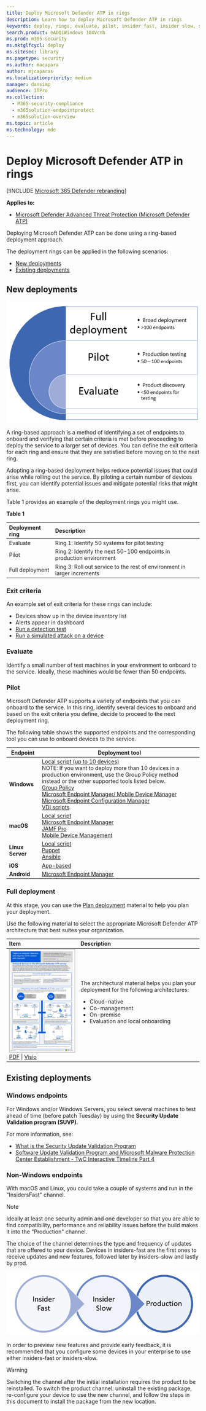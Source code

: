 ```yaml
---
title: Deploy Microsoft Defender ATP in rings
description: Learn how to deploy Microsoft Defender ATP in rings
keywords: deploy, rings, evaluate, pilot, insider fast, insider slow, setup, onboard, phase, deployment, deploying, adoption, configuring
search.product: eADQiWindows 10XVcnh
ms.prod: m365-security
ms.mktglfcycl: deploy
ms.sitesec: library
ms.pagetype: security
ms.author: macapara
author: mjcaparas
ms.localizationpriority: medium
manager: dansimp
audience: ITPro
ms.collection: 
  - M365-security-compliance
  - m365solution-endpointprotect
  - m365solution-overview
ms.topic: article
ms.technology: mde
---
```


# Deploy Microsoft Defender ATP in rings

[!INCLUDE [Microsoft 365 Defender rebranding](../../includes/microsoft-defender.md)]

**Applies to:**
- [Microsoft Defender Advanced Threat Protection (Microsoft Defender ATP)](https://go.microsoft.com/fwlink/p/?linkid=2146631)


Deploying Microsoft Defender ATP can be done using a ring-based deployment approach. 

The deployment rings can be applied in the following scenarios:
- [New deployments](#new-deployments)
- [Existing deployments](#existing-deployments)

## New deployments

![Image of deployment rings](images/deployment-rings.png)


A ring-based approach is a method of identifying a set of endpoints to onboard and verifying that certain criteria is met before proceeding to deploy the service to a larger set of devices. You can define the exit criteria for each ring and ensure that they are satisfied before moving on to the next ring.

Adopting a ring-based deployment helps reduce potential issues that could arise while rolling out the service. By piloting a certain number of devices first, you can identify potential issues and mitigate potential risks that might arise. 


Table 1 provides an example of the deployment rings you might use. 

**Table 1**

|**Deployment ring**|**Description**|
|:-----|:-----|
Evaluate | Ring 1: Identify 50 systems for pilot testing 
Pilot | Ring 2: Identify the next 50-100  endpoints in production environment <br> 	
Full deployment | Ring 3: Roll out service to the rest of environment in larger increments



### Exit criteria
An example set of exit criteria for these rings can include:
- Devices show up in the device inventory list
- Alerts appear in dashboard
- [Run a detection test](run-detection-test.md)
- [Run a simulated attack on a device](attack-simulations.md)

### Evaluate
Identify a small number of test machines in your environment to onboard to the service. Ideally, these machines would be fewer than 50 endpoints. 


### Pilot
Microsoft Defender ATP supports a variety of endpoints that you can onboard to the service. In this ring, identify several devices to onboard and based on the exit criteria you define, decide to proceed to the next deployment ring.

The following table shows the supported endpoints and the corresponding tool you can use to onboard devices to the service. 

| Endpoint     | Deployment tool                       |
|--------------|------------------------------------------|
| **Windows**  |  [Local script (up to 10 devices)](configure-endpoints-script.md) <br> NOTE: If you want to deploy more than 10 devices in a production environment, use the Group Policy method instead or the other supported tools listed below.<br>  [Group Policy](configure-endpoints-gp.md) <br>  [Microsoft Endpoint Manager/ Mobile Device Manager](configure-endpoints-mdm.md) <br>   [Microsoft Endpoint Configuration Manager](configure-endpoints-sccm.md) <br> [VDI scripts](configure-endpoints-vdi.md)   |
| **macOS**    | [Local script](mac-install-manually.md) <br> [Microsoft Endpoint Manager](mac-install-with-intune.md) <br> [JAMF Pro](mac-install-with-jamf.md) <br> [Mobile Device Management](mac-install-with-other-mdm.md) |
| **Linux Server** | [Local script](linux-install-manually.md) <br> [Puppet](linux-install-with-puppet.md) <br> [Ansible](linux-install-with-ansible.md)|
| **iOS**      | [App-based](ios-install.md)                                |
| **Android**  | [Microsoft Endpoint Manager](android-intune.md)               | 




### Full deployment
At this stage, you can use the [Plan deployment](deployment-strategy.md) material to help you plan your deployment. 


Use the following material to select the appropriate Microsoft Defender ATP architecture that best suites your organization.

|**Item**|**Description**|
|:-----|:-----|
|[![Thumb image for Microsoft Defender ATP deployment strategy](images/mdatp-deployment-strategy.png)](https://github.com/MicrosoftDocs/windows-itpro-docs/raw/public/windows/security/threat-protection/microsoft-defender-atp/downloads/mdatp-deployment-strategy.pdf)<br/> [PDF](https://github.com/MicrosoftDocs/windows-itpro-docs/raw/public/windows/security/threat-protection/microsoft-defender-atp/downloads/mdatp-deployment-strategy.pdf)  \| [Visio](https://github.com/MicrosoftDocs/windows-itpro-docs/raw/public/windows/security/threat-protection/microsoft-defender-atp/downloads/mdatp-deployment-strategy.vsdx) | The architectural material helps you plan your deployment for the following architectures: <ul><li> Cloud-native </li><li> Co-management </li><li> On-premise</li><li>Evaluation and local onboarding</li>




## Existing deployments

### Windows endpoints
For Windows and/or Windows Servers, you select several machines to test ahead of time (before patch Tuesday) by using the **Security Update Validation program (SUVP)**.

For more information, see:
- [What is the Security Update Validation Program](https://techcommunity.microsoft.com/t5/windows-it-pro-blog/what-is-the-security-update-validation-program/ba-p/275767)
- [Software Update Validation Program and Microsoft Malware Protection Center Establishment - TwC Interactive Timeline Part 4](https://www.microsoft.com/security/blog/2012/03/28/software-update-validation-program-and-microsoft-malware-protection-center-establishment-twc-interactive-timeline-part-4/)


### Non-Windows endpoints
With macOS and Linux, you could take a couple of systems and run in the "InsidersFast" channel.

>[!NOTE]
>Ideally at least one security admin and one developer so that you are able to find compatibility, performance and reliability issues before the build makes it into the "Production" channel.

The choice of the channel determines the type and frequency of updates that are offered to your device. Devices in insiders-fast are the first ones to receive updates and new features, followed later by insiders-slow and lastly by prod.

![Image of insider rings](images/insider-rings.png)

In order to preview new features and provide early feedback, it is recommended that you configure some devices in your enterprise to use either insiders-fast or insiders-slow.

>[!WARNING]
>Switching the channel after the initial installation requires the product to be reinstalled. To switch the product channel: uninstall the existing package, re-configure your device to use the new channel, and follow the steps in this document to install the package from the new location.
